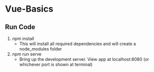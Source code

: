 # Vue-Basics

## Run Code
1. npm install 
   - This will install all required dependencies and will create a node_modules folder
3. npm run serve
    - Bring up the development server. View app at localhost:8080 (or whichever port is shown at terminal)
